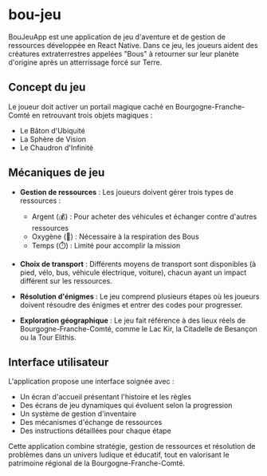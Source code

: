 # bou-jeu

BouJeuApp est une application de jeu d'aventure et de gestion de ressources développée en React Native. Dans ce jeu, les joueurs aident des créatures extraterrestres appelées "Bous" à retourner sur leur planète d'origine après un atterrissage forcé sur Terre.

## Concept du jeu

Le joueur doit activer un portail magique caché en Bourgogne-Franche-Comté en retrouvant trois objets magiques :
- Le Bâton d'Ubiquité
- La Sphère de Vision
- Le Chaudron d'Infinité

## Mécaniques de jeu

- **Gestion de ressources** : Les joueurs doivent gérer trois types de ressources :
  - Argent (💰) : Pour acheter des véhicules et échanger contre d'autres ressources
  - Oxygène (💨) : Nécessaire à la respiration des Bous
  - Temps (⏱️) : Limité pour accomplir la mission

- **Choix de transport** : Différents moyens de transport sont disponibles (à pied, vélo, bus, véhicule électrique, voiture), chacun ayant un impact différent sur les ressources.

- **Résolution d'énigmes** : Le jeu comprend plusieurs étapes où les joueurs doivent résoudre des énigmes et entrer des codes pour progresser.

- **Exploration géographique** : Le jeu fait référence à des lieux réels de Bourgogne-Franche-Comté, comme le Lac Kir, la Citadelle de Besançon ou la Tour Elithis.

## Interface utilisateur

L'application propose une interface soignée avec :
- Un écran d'accueil présentant l'histoire et les règles
- Des écrans de jeu dynamiques qui évoluent selon la progression
- Un système de gestion d'inventaire
- Des mécanismes d'échange de ressources
- Des instructions détaillées pour chaque étape

Cette application combine stratégie, gestion de ressources et résolution de problèmes dans un univers ludique et éducatif, tout en valorisant le patrimoine régional de la Bourgogne-Franche-Comté.
